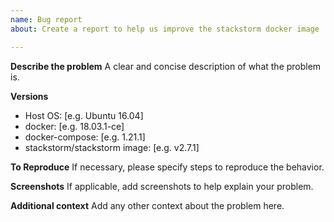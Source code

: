 ```yaml
---
name: Bug report
about: Create a report to help us improve the stackstorm docker image

---
```


**Describe the problem**
A clear and concise description of what the problem is.

**Versions**
 - Host OS: [e.g. Ubuntu 16.04]
 - docker: [e.g. 18.03.1-ce]
 - docker-compose: [e.g. 1.21.1]
 - stackstorm/stackstorm image: [e.g. v2.7.1]

**To Reproduce**
If necessary, please specify steps to reproduce the behavior.

**Screenshots**
If applicable, add screenshots to help explain your problem.

**Additional context**
Add any other context about the problem here.
